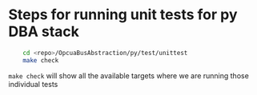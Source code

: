 # Steps for running unit tests for py DBA stack

```sh
    cd <repo>/OpcuaBusAbstraction/py/test/unittest
    make check
```

`make check` will show all the available targets where we are running those
individual tests

